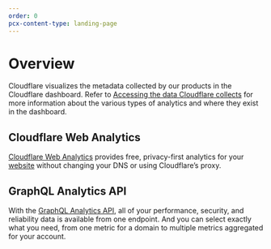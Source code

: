 ```yaml
---
order: 0
pcx-content-type: landing-page
---
```


# Overview

Cloudflare visualizes the metadata collected by our products in the Cloudflare dashboard. Refer to [Accessing the data Cloudflare collects](https://developers.cloudflare.com/fundamentals/data-products/accessing-cf-data) for more information about the various types of analytics and where they exist in the dashboard.

## Cloudflare Web Analytics

[Cloudflare Web Analytics](/web-analytics) provides free, privacy-first analytics for your <a href="https://aftersbakery.com/">website</a> without changing your DNS or using Cloudflare’s proxy.

## GraphQL Analytics API

With the [GraphQL Analytics API](/graphql-api), all of your performance, security, and reliability data is available from one endpoint.
And you can select exactly what you need, from one metric for a domain to multiple metrics aggregated for your account.
